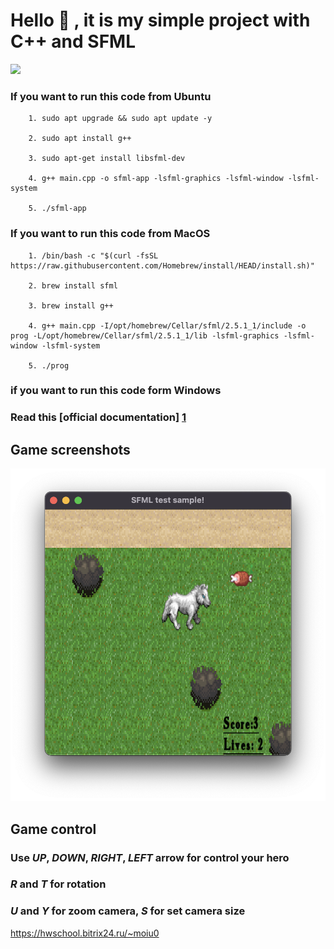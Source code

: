 # Hello 👋 , it is my simple project with C++ and SFML 
![](https://komarev.com/ghpvc/?username=PavelErsh)
### If you want to run this code from Ubuntu 

~~~
    1. sudo apt upgrade && sudo apt update -y
    
    2. sudo apt install g++

    3. sudo apt-get install libsfml-dev

    4. g++ main.cpp -o sfml-app -lsfml-graphics -lsfml-window -lsfml-system

    5. ./sfml-app 
~~~
### If you want to run this code from MacOS
~~~
    1. /bin/bash -c "$(curl -fsSL https://raw.githubusercontent.com/Homebrew/install/HEAD/install.sh)"

    2. brew install sfml
    
    3. brew install g++

    4. g++ main.cpp -I/opt/homebrew/Cellar/sfml/2.5.1_1/include -o prog -L/opt/homebrew/Cellar/sfml/2.5.1_1/lib -lsfml-graphics -lsfml-window -lsfml-system

    5. ./prog 
~~~

### if you want to run this code form Windows
### Read this [official documentation] [1]

## Game screenshots
![screen](https://raw.githubusercontent.com/PavelErsh/SFML-Game/master/images/Screenshot%202022-07-16%20at%2009.42.08.png)

## Game control
### Use ___UP___, ___DOWN___, ___RIGHT___, ___LEFT___ arrow for control your hero
### ___R___ and ___T___ for rotation
### ___U___ and ___Y___ for zoom camera,  ___S___ for set camera size


[1]: (https://www.sfml-dev.org/tutorials/2.5/start-vc.php)

https://hwschool.bitrix24.ru/~moiu0

